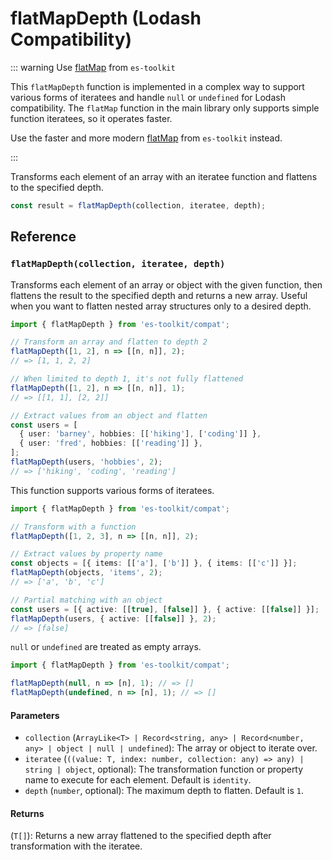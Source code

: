 # flatMapDepth (Lodash Compatibility)

::: warning Use [flatMap](../../array/flatMap.md) from `es-toolkit`

This `flatMapDepth` function is implemented in a complex way to support various forms of iteratees and handle `null` or `undefined` for Lodash compatibility. The `flatMap` function in the main library only supports simple function iteratees, so it operates faster.

Use the faster and more modern [flatMap](../../array/flatMap.md) from `es-toolkit` instead.

:::

Transforms each element of an array with an iteratee function and flattens to the specified depth.

```typescript
const result = flatMapDepth(collection, iteratee, depth);
```

## Reference

### `flatMapDepth(collection, iteratee, depth)`

Transforms each element of an array or object with the given function, then flattens the result to the specified depth and returns a new array. Useful when you want to flatten nested array structures only to a desired depth.

```typescript
import { flatMapDepth } from 'es-toolkit/compat';

// Transform an array and flatten to depth 2
flatMapDepth([1, 2], n => [[n, n]], 2);
// => [1, 1, 2, 2]

// When limited to depth 1, it's not fully flattened
flatMapDepth([1, 2], n => [[n, n]], 1);
// => [[1, 1], [2, 2]]

// Extract values from an object and flatten
const users = [
  { user: 'barney', hobbies: [['hiking'], ['coding']] },
  { user: 'fred', hobbies: [['reading']] },
];
flatMapDepth(users, 'hobbies', 2);
// => ['hiking', 'coding', 'reading']
```

This function supports various forms of iteratees.

```typescript
import { flatMapDepth } from 'es-toolkit/compat';

// Transform with a function
flatMapDepth([1, 2, 3], n => [[n, n]], 2);

// Extract values by property name
const objects = [{ items: [['a'], ['b']] }, { items: [['c']] }];
flatMapDepth(objects, 'items', 2);
// => ['a', 'b', 'c']

// Partial matching with an object
const users = [{ active: [[true], [false]] }, { active: [[false]] }];
flatMapDepth(users, { active: [[false]] }, 2);
// => [false]
```

`null` or `undefined` are treated as empty arrays.

```typescript
import { flatMapDepth } from 'es-toolkit/compat';

flatMapDepth(null, n => [n], 1); // => []
flatMapDepth(undefined, n => [n], 1); // => []
```

#### Parameters

- `collection` (`ArrayLike<T> | Record<string, any> | Record<number, any> | object | null | undefined`): The array or object to iterate over.
- `iteratee` (`((value: T, index: number, collection: any) => any) | string | object`, optional): The transformation function or property name to execute for each element. Default is `identity`.
- `depth` (`number`, optional): The maximum depth to flatten. Default is `1`.

#### Returns

(`T[]`): Returns a new array flattened to the specified depth after transformation with the iteratee.
